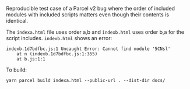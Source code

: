 Reproducible test case of a Parcel v2 bug where the order of included modules with included scripts matters even though their contents is identical.

The `indexa.html` file uses order a,b and `indexb.html` uses order b,a for the script includes. `indexb.html` shows an error:

```
indexb.1d7bdfbc.js:1 Uncaught Error: Cannot find module '5CNsl'
    at n (indexb.1d7bdfbc.js:1:355)
    at b.js:1:1
```

To build:

`yarn parcel build indexa.html --public-url . --dist-dir docs/`
